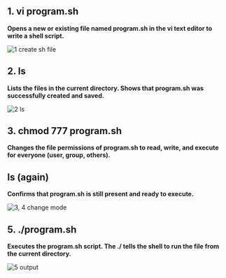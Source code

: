 ## 1. vi program.sh

**Opens a new or existing file named program.sh in the vi text editor to write a shell script.**

![1 create sh file](https://github.com/user-attachments/assets/fe4e0504-c1c0-4ad3-ac53-ac0210499ab5)

## 2. ls

**Lists the files in the current directory. Shows that program.sh was successfully created and saved.**

![2 ls](https://github.com/user-attachments/assets/d0b7a0cb-589a-4481-a599-26de7a3ccd82)

## 3. chmod 777 program.sh

**Changes the file permissions of program.sh to read, write, and execute for everyone (user, group, others).**

## ls (again)

**Confirms that program.sh is still present and ready to execute.**

![3, 4 change mode](https://github.com/user-attachments/assets/82aa4787-603b-4c0e-943a-011e18770d12)

## 5. ./program.sh

**Executes the program.sh script. The ./ tells the shell to run the file from the current directory.**

![5 output](https://github.com/user-attachments/assets/b8bc4685-675c-47b6-899a-9026db85ddf2)
